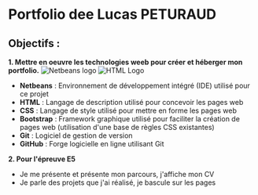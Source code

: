 # Portfolio dee Lucas PETURAUD 

## Objectifs :
**1. Mettre en oeuvre les technologies weeb pour créer et héberger mon portfolio.**
![Netbeans logo](NetBeans-Logo.wine.pn)
![HTML Logo](html.pn)



  - **Netbeans** : Environnement de développement intégré (IDE) utilisé pour ce projet
  - **HTML** : Langage de description utilisé pour concevoir les pages web
  - **CSS** : Langage de style utilisé pour mettre en forme les pages web
  - **Bootstrap** : Framework graphique utilisé pour faciliter la création de pages web (utilisation d'une base de règles CSS existantes)
  - **Git** : Logiciel de gestion de version
  - **GitHub** : Forge logicielle en ligne utilisant Git

**2. Pour l'épreuve E5**
   - Je me présente et présente mon parcours, j'affiche mon CV
   - Je parle des projets que j'ai réalisé, je bascule sur les pages
